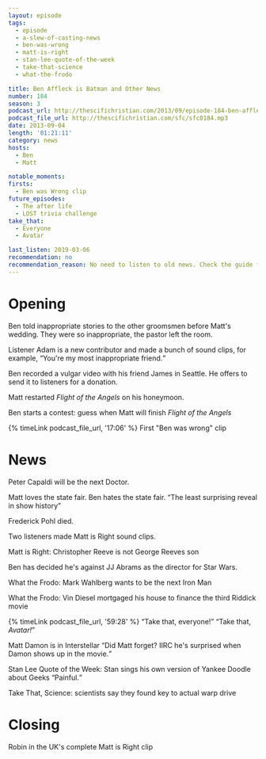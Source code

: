 ```yaml
---
layout: episode
tags:
  - episode
  - a-slew-of-casting-news
  - ben-was-wrong
  - matt-is-right
  - stan-lee-quote-of-the-week
  - take-that-science
  - what-the-frodo

title: Ben Affleck is Batman and Other News
number: 184
season: 3
podcast_url: http://thescifichristian.com/2013/09/episode-184-ben-affleck-is-batman-and-other-news/
podcast_file_url: http://thescifichristian.com/sfc/sfc0184.mp3
date: 2013-09-04
length: '01:21:11'
category: news
hosts:
  - Ben
  - Matt

notable_moments:
firsts:
  - Ben was Wrong clip
future_episodes:
  - The after life
  - LOST trivia challenge
take_that:
  - Everyone
  - Avatar

last_listen: 2019-03-06
recommendation: no
recommendation_reason: No need to listen to old news. Check the guide for what's interesting in hindsight.|Any notable feedback is included in the guide.
---
```

# Opening
Ben told inappropriate stories to the other groomsmen before Matt's wedding. They were so inappropriate, the pastor left the room.

Listener Adam is a new contributor and made a bunch of sound clips, for example, <q class="matt inline">You're my most inappropriate friend.</q>

Ben recorded a vulgar video with his friend James in Seattle. He offers to send it to listeners for a donation.

Matt restarted <i class="work-title">Flight of the Angels</i> on his honeymoon.

Ben starts a contest: guess when Matt will finish <i class="work-title">Flight of the Angels</i>

{% timeLink podcast_file_url, '17:06' %} First "Ben was wrong" clip



# News

Peter Capaldi will be the next Doctor.

Matt loves the state fair. Ben hates the state fair. <q class="archivist inline">The least surprising reveal in show history</q>

Frederick Pohl died. 

Two listeners made Matt is Right sound clips.

Matt is Right: Christopher Reeve is not George Reeves son

Ben has decided he's against JJ Abrams as the director for Star Wars.

What the Frodo: Mark Wahlberg wants to be the next Iron Man 

What the Frodo: Vin Diesel mortgaged his house to finance the third Riddick movie

<div class="quote">
  {% timeLink podcast_file_url, '59:28' %}
  <q class="ben">Take that, everyone!</q>
  <q class="matt">Take that, <i class="work-title">Avatar!</i></q>
</div>

Matt Damon is in Interstellar <q class="archivist inline">Did Matt forget? IIRC he's surprised when Damon shows up in the movie.</q>

Stan Lee Quote of the Week: Stan sings his own version of Yankee Doodle about Geeks <q class="archivist inline">Painful.</q>

Take That, Science: scientists say they found key to actual warp drive



# Closing

Robin in the UK's complete Matt is Right clip
